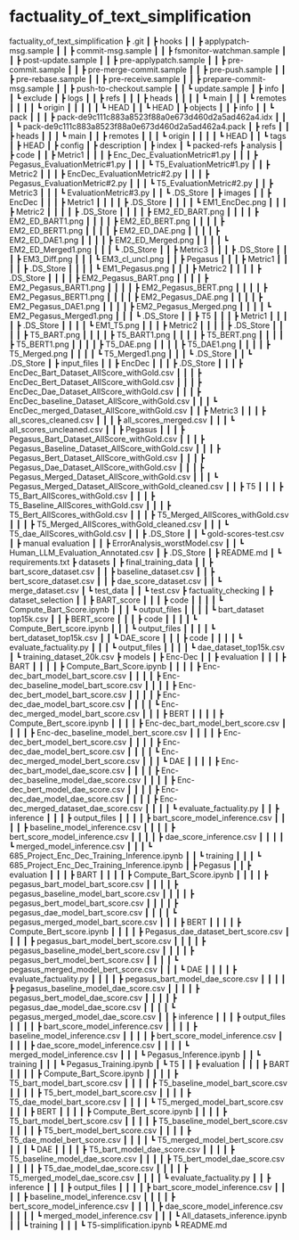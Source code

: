 # factuality_of_text_simplification

factuality_of_text_simplification
 ┣ .git
 ┃ ┣ hooks
 ┃ ┃ ┣ applypatch-msg.sample
 ┃ ┃ ┣ commit-msg.sample
 ┃ ┃ ┣ fsmonitor-watchman.sample
 ┃ ┃ ┣ post-update.sample
 ┃ ┃ ┣ pre-applypatch.sample
 ┃ ┃ ┣ pre-commit.sample
 ┃ ┃ ┣ pre-merge-commit.sample
 ┃ ┃ ┣ pre-push.sample
 ┃ ┃ ┣ pre-rebase.sample
 ┃ ┃ ┣ pre-receive.sample
 ┃ ┃ ┣ prepare-commit-msg.sample
 ┃ ┃ ┣ push-to-checkout.sample
 ┃ ┃ ┗ update.sample
 ┃ ┣ info
 ┃ ┃ ┗ exclude
 ┃ ┣ logs
 ┃ ┃ ┣ refs
 ┃ ┃ ┃ ┣ heads
 ┃ ┃ ┃ ┃ ┗ main
 ┃ ┃ ┃ ┗ remotes
 ┃ ┃ ┃ ┃ ┗ origin
 ┃ ┃ ┃ ┃ ┃ ┗ HEAD
 ┃ ┃ ┗ HEAD
 ┃ ┣ objects
 ┃ ┃ ┣ info
 ┃ ┃ ┗ pack
 ┃ ┃ ┃ ┣ pack-de9c111c883a8523f88a0e673d460d2a5ad462a4.idx
 ┃ ┃ ┃ ┗ pack-de9c111c883a8523f88a0e673d460d2a5ad462a4.pack
 ┃ ┣ refs
 ┃ ┃ ┣ heads
 ┃ ┃ ┃ ┗ main
 ┃ ┃ ┣ remotes
 ┃ ┃ ┃ ┗ origin
 ┃ ┃ ┃ ┃ ┗ HEAD
 ┃ ┃ ┗ tags
 ┃ ┣ HEAD
 ┃ ┣ config
 ┃ ┣ description
 ┃ ┣ index
 ┃ ┗ packed-refs
 ┣ analysis
 ┃ ┣ code
 ┃ ┃ ┣ Metric1
 ┃ ┃ ┃ ┣ Enc_Dec_EvaluationMetric#1.py
 ┃ ┃ ┃ ┣ Pegasus_EvaluationMetric#1.py
 ┃ ┃ ┃ ┗ T5_EvaluationMetric#1.py
 ┃ ┃ ┣ Metric2
 ┃ ┃ ┃ ┣ EncDec_EvaluationMetric#2.py
 ┃ ┃ ┃ ┣ Pegasus_EvaluationMetric#2.py
 ┃ ┃ ┃ ┗ T5_EvaluationMetric#2.py
 ┃ ┃ ┣ Metric3
 ┃ ┃ ┃ ┗ EvaluationMetric#3.py
 ┃ ┃ ┗ .DS_Store
 ┃ ┣ images
 ┃ ┃ ┣ EncDec
 ┃ ┃ ┃ ┣ Metric1
 ┃ ┃ ┃ ┃ ┣ .DS_Store
 ┃ ┃ ┃ ┃ ┗ EM1_EncDec.png
 ┃ ┃ ┃ ┣ Metric2
 ┃ ┃ ┃ ┃ ┣ .DS_Store
 ┃ ┃ ┃ ┃ ┣ EM2_ED_BART.png
 ┃ ┃ ┃ ┃ ┣ EM2_ED_BART1.png
 ┃ ┃ ┃ ┃ ┣ EM2_ED_BERT.png
 ┃ ┃ ┃ ┃ ┣ EM2_ED_BERT1.png
 ┃ ┃ ┃ ┃ ┣ EM2_ED_DAE.png
 ┃ ┃ ┃ ┃ ┣ EM2_ED_DAE1.png
 ┃ ┃ ┃ ┃ ┣ EM2_ED_Merged.png
 ┃ ┃ ┃ ┃ ┗ EM2_ED_Merged1.png
 ┃ ┃ ┃ ┗ .DS_Store
 ┃ ┃ ┣ Metric3
 ┃ ┃ ┃ ┣ .DS_Store
 ┃ ┃ ┃ ┣ EM3_Diff.png
 ┃ ┃ ┃ ┗ EM3_cl_uncl.png
 ┃ ┃ ┣ Pegasus
 ┃ ┃ ┃ ┣ Metric1
 ┃ ┃ ┃ ┃ ┣ .DS_Store
 ┃ ┃ ┃ ┃ ┗ EM1_Pegasus.png
 ┃ ┃ ┃ ┣ Metric2
 ┃ ┃ ┃ ┃ ┣ .DS_Store
 ┃ ┃ ┃ ┃ ┣ EM2_Pegasus_BART.png
 ┃ ┃ ┃ ┃ ┣ EM2_Pegasus_BART1.png
 ┃ ┃ ┃ ┃ ┣ EM2_Pegasus_BERT.png
 ┃ ┃ ┃ ┃ ┣ EM2_Pegasus_BERT1.png
 ┃ ┃ ┃ ┃ ┣ EM2_Pegasus_DAE.png
 ┃ ┃ ┃ ┃ ┣ EM2_Pegasus_DAE1.png
 ┃ ┃ ┃ ┃ ┣ EM2_Pegasus_Merged.png
 ┃ ┃ ┃ ┃ ┗ EM2_Pegasus_Merged1.png
 ┃ ┃ ┃ ┗ .DS_Store
 ┃ ┃ ┣ T5
 ┃ ┃ ┃ ┣ Metric1
 ┃ ┃ ┃ ┃ ┣ .DS_Store
 ┃ ┃ ┃ ┃ ┗ EM1_T5.png
 ┃ ┃ ┃ ┣ Metric2
 ┃ ┃ ┃ ┃ ┣ .DS_Store
 ┃ ┃ ┃ ┃ ┣ T5_BART.png
 ┃ ┃ ┃ ┃ ┣ T5_BART1.png
 ┃ ┃ ┃ ┃ ┣ T5_BERT.png
 ┃ ┃ ┃ ┃ ┣ T5_BERT1.png
 ┃ ┃ ┃ ┃ ┣ T5_DAE.png
 ┃ ┃ ┃ ┃ ┣ T5_DAE1.png
 ┃ ┃ ┃ ┃ ┣ T5_Merged.png
 ┃ ┃ ┃ ┃ ┗ T5_Merged1.png
 ┃ ┃ ┃ ┗ .DS_Store
 ┃ ┃ ┗ .DS_Store
 ┃ ┣ input_files
 ┃ ┃ ┣ EncDec
 ┃ ┃ ┃ ┣ .DS_Store
 ┃ ┃ ┃ ┣ EncDec_Bart_Dataset_AllScore_withGold.csv
 ┃ ┃ ┃ ┣ EncDec_Bert_Dataset_AllScore_withGold.csv
 ┃ ┃ ┃ ┣ EncDec_Dae_Dataset_AllScore_withGold.csv
 ┃ ┃ ┃ ┣ EncDec_baseline_Dataset_AllScore_withGold.csv
 ┃ ┃ ┃ ┗ EncDec_merged_Dataset_AllScore_withGold.csv
 ┃ ┃ ┣ Metric3
 ┃ ┃ ┃ ┣ all_scores_cleaned.csv
 ┃ ┃ ┃ ┣ all_scores_merged.csv
 ┃ ┃ ┃ ┗ all_scores_uncleaned.csv
 ┃ ┃ ┣ Pegasus
 ┃ ┃ ┃ ┣ Pegasus_Bart_Dataset_AllScore_withGold.csv
 ┃ ┃ ┃ ┣ Pegasus_Baseline_Dataset_AllScore_withGold.csv
 ┃ ┃ ┃ ┣ Pegasus_Bert_Dataset_AllScore_withGold.csv
 ┃ ┃ ┃ ┣ Pegasus_Dae_Dataset_AllScore_withGold.csv
 ┃ ┃ ┃ ┣ Pegasus_Merged_Dataset_AllScore_withGold.csv
 ┃ ┃ ┃ ┗ Pegasus_Merged_Dataset_AllScore_withGold_cleaned.csv
 ┃ ┃ ┣ T5
 ┃ ┃ ┃ ┣ T5_Bart_AllScores_withGold.csv
 ┃ ┃ ┃ ┣ T5_Baseline_AllScores_withGold.csv
 ┃ ┃ ┃ ┣ T5_Bert_AllScores_withGold.csv
 ┃ ┃ ┃ ┣ T5_Merged_AllScores_withGold.csv
 ┃ ┃ ┃ ┣ T5_Merged_AllScores_withGold_cleaned.csv
 ┃ ┃ ┃ ┗ T5_dae_AllScores_withGold.csv
 ┃ ┃ ┣ .DS_Store
 ┃ ┃ ┗ gold-scores-test.csv
 ┃ ┣ manual evaluation
 ┃ ┃ ┣ ErrorAnalysis_worstModel.csv
 ┃ ┃ ┗ Human_LLM_Evaluation_Annotated.csv
 ┃ ┣ .DS_Store
 ┃ ┣ README.md
 ┃ ┗ requirements.txt
 ┣ datasets
 ┃ ┣ final_training_data
 ┃ ┃ ┣ bart_score_dataset.csv
 ┃ ┃ ┣ baseline_dataset.csv
 ┃ ┃ ┣ bert_score_dataset.csv
 ┃ ┃ ┣ dae_score_dataset.csv
 ┃ ┃ ┗ merge_dataset.csv
 ┃ ┗ test_data
 ┃ ┃ ┗ test.csv
 ┣ factuality_checking
 ┃ ┣ dataset_selection
 ┃ ┃ ┣ BART_score
 ┃ ┃ ┃ ┣ code
 ┃ ┃ ┃ ┃ ┗ Compute_Bart_Score.ipynb
 ┃ ┃ ┃ ┗ output_files
 ┃ ┃ ┃ ┃ ┗ bart_dataset top15k.csv
 ┃ ┃ ┣ BERT_score
 ┃ ┃ ┃ ┣ code
 ┃ ┃ ┃ ┃ ┗ Compute_Bert_score.ipynb
 ┃ ┃ ┃ ┗ output_files
 ┃ ┃ ┃ ┃ ┗ bert_dataset_top15k.csv
 ┃ ┃ ┗ DAE_score
 ┃ ┃ ┃ ┣ code
 ┃ ┃ ┃ ┃ ┗ evaluate_factuality.py
 ┃ ┃ ┃ ┗ output_files
 ┃ ┃ ┃ ┃ ┗ dae_dataset_top15k.csv
 ┃ ┗ training_dataset_20k.csv
 ┣ models
 ┃ ┣ Enc-Dec
 ┃ ┃ ┣ evaluation
 ┃ ┃ ┃ ┣ BART
 ┃ ┃ ┃ ┃ ┣ Compute_Bart_Score.ipynb
 ┃ ┃ ┃ ┃ ┣ Enc-dec_bart_model_bart_score.csv
 ┃ ┃ ┃ ┃ ┣ Enc-dec_baseline_model_bart_score.csv
 ┃ ┃ ┃ ┃ ┣ Enc-dec_bert_model_bart_score.csv
 ┃ ┃ ┃ ┃ ┣ Enc-dec_dae_model_bart_score.csv
 ┃ ┃ ┃ ┃ ┗ Enc-dec_merged_model_bart_score.csv
 ┃ ┃ ┃ ┣ BERT
 ┃ ┃ ┃ ┃ ┣ Compute_Bert_score.ipynb
 ┃ ┃ ┃ ┃ ┣ Enc-dec_bart_model_bert_score.csv
 ┃ ┃ ┃ ┃ ┣ Enc-dec_baseline_model_bert_score.csv
 ┃ ┃ ┃ ┃ ┣ Enc-dec_bert_model_bert_score.csv
 ┃ ┃ ┃ ┃ ┣ Enc-dec_dae_model_bert_score.csv
 ┃ ┃ ┃ ┃ ┗ Enc-dec_merged_model_bert_score.csv
 ┃ ┃ ┃ ┗ DAE
 ┃ ┃ ┃ ┃ ┣ Enc-dec_bart_model_dae_score.csv
 ┃ ┃ ┃ ┃ ┣ Enc-dec_baseline_model_dae_score.csv
 ┃ ┃ ┃ ┃ ┣ Enc-dec_bert_model_dae_score.csv
 ┃ ┃ ┃ ┃ ┣ Enc-dec_dae_model_dae_score.csv
 ┃ ┃ ┃ ┃ ┣ Enc-dec_merged_dataset_dae_score.csv
 ┃ ┃ ┃ ┃ ┗ evaluate_factuality.py
 ┃ ┃ ┣ inference
 ┃ ┃ ┃ ┣ output_files
 ┃ ┃ ┃ ┃ ┣ bart_score_model_inference.csv
 ┃ ┃ ┃ ┃ ┣ baseline_model_inference.csv
 ┃ ┃ ┃ ┃ ┣ bert_score_model_inference.csv
 ┃ ┃ ┃ ┃ ┣ dae_score_inference.csv
 ┃ ┃ ┃ ┃ ┗ merged_model_inference.csv
 ┃ ┃ ┃ ┗ 685_Project_Enc_Dec_Training_Inference.ipynb
 ┃ ┃ ┗ training
 ┃ ┃ ┃ ┗ 685_Project_Enc_Dec_Training_Inference.ipynb
 ┃ ┣ Pegasus
 ┃ ┃ ┣ evaluation
 ┃ ┃ ┃ ┣ BART
 ┃ ┃ ┃ ┃ ┣ Compute_Bart_Score.ipynb
 ┃ ┃ ┃ ┃ ┣ pegasus_bart_model_bart_score.csv
 ┃ ┃ ┃ ┃ ┣ pegasus_baseline_model_bart_score.csv
 ┃ ┃ ┃ ┃ ┣ pegasus_bert_model_bart_score.csv
 ┃ ┃ ┃ ┃ ┣ pegasus_dae_model_bart_score.csv
 ┃ ┃ ┃ ┃ ┗ pegasus_merged_model_bart_score.csv
 ┃ ┃ ┃ ┣ BERT
 ┃ ┃ ┃ ┃ ┣ Compute_Bert_score.ipynb
 ┃ ┃ ┃ ┃ ┣ Pegasus_dae_dataset_bert_score.csv
 ┃ ┃ ┃ ┃ ┣ pegasus_bart_model_bert_score.csv
 ┃ ┃ ┃ ┃ ┣ pegasus_baseline_model_bert_score.csv
 ┃ ┃ ┃ ┃ ┣ pegasus_bert_model_bert_score.csv
 ┃ ┃ ┃ ┃ ┗ pegasus_merged_model_bert_score.csv
 ┃ ┃ ┃ ┗ DAE
 ┃ ┃ ┃ ┃ ┣ evaluate_factuality.py
 ┃ ┃ ┃ ┃ ┣ pegasus_bart_model_dae_score.csv
 ┃ ┃ ┃ ┃ ┣ pegasus_baseline_model_dae_score.csv
 ┃ ┃ ┃ ┃ ┣ pegasus_bert_model_dae_score.csv
 ┃ ┃ ┃ ┃ ┣ pegasus_dae_model_dae_score.csv
 ┃ ┃ ┃ ┃ ┗ pegasus_merged_model_dae_score.csv
 ┃ ┃ ┣ inference
 ┃ ┃ ┃ ┣ output_files
 ┃ ┃ ┃ ┃ ┣ bart_score_model_inference.csv
 ┃ ┃ ┃ ┃ ┣ baseline_model_inference.csv
 ┃ ┃ ┃ ┃ ┣ bert_score_model_inference.csv
 ┃ ┃ ┃ ┃ ┣ dae_score_model_inference.csv
 ┃ ┃ ┃ ┃ ┗ merged_model_inference.csv
 ┃ ┃ ┃ ┗ Pegasus_Inference.ipynb
 ┃ ┃ ┗ training
 ┃ ┃ ┃ ┗ Pegasus_Training.ipynb
 ┃ ┗ T5
 ┃ ┃ ┣ evaluation
 ┃ ┃ ┃ ┣ BART
 ┃ ┃ ┃ ┃ ┣ Compute_Bart_Score.ipynb
 ┃ ┃ ┃ ┃ ┣ T5_bart_model_bart_score.csv
 ┃ ┃ ┃ ┃ ┣ T5_baseline_model_bart_score.csv
 ┃ ┃ ┃ ┃ ┣ T5_bert_model_bart_score.csv
 ┃ ┃ ┃ ┃ ┣ T5_dae_model_bart_score.csv
 ┃ ┃ ┃ ┃ ┗ T5_merged_model_bart_score.csv
 ┃ ┃ ┃ ┣ BERT
 ┃ ┃ ┃ ┃ ┣ Compute_Bert_score.ipynb
 ┃ ┃ ┃ ┃ ┣ T5_bart_model_bert_score.csv
 ┃ ┃ ┃ ┃ ┣ T5_baseline_model_bert_score.csv
 ┃ ┃ ┃ ┃ ┣ T5_bert_model_bert_score.csv
 ┃ ┃ ┃ ┃ ┣ T5_dae_model_bert_score.csv
 ┃ ┃ ┃ ┃ ┗ T5_merged_model_bert_score.csv
 ┃ ┃ ┃ ┗ DAE
 ┃ ┃ ┃ ┃ ┣ T5_bart_model_dae_score.csv
 ┃ ┃ ┃ ┃ ┣ T5_baseline_model_dae_score.csv
 ┃ ┃ ┃ ┃ ┣ T5_bert_model_dae_score.csv
 ┃ ┃ ┃ ┃ ┣ T5_dae_model_dae_score.csv
 ┃ ┃ ┃ ┃ ┣ T5_merged_model_dae_score.csv
 ┃ ┃ ┃ ┃ ┗ evaluate_factuality.py
 ┃ ┃ ┣ inference
 ┃ ┃ ┃ ┣ output_files
 ┃ ┃ ┃ ┃ ┣ bart_score_model_inference.csv
 ┃ ┃ ┃ ┃ ┣ baseline_model_inference.csv
 ┃ ┃ ┃ ┃ ┣ bert_score_model_inference.csv
 ┃ ┃ ┃ ┃ ┣ dae_score_model_inference.csv
 ┃ ┃ ┃ ┃ ┗ merged_model_inference.csv
 ┃ ┃ ┃ ┗ All_datasets_inference.ipynb
 ┃ ┃ ┗ training
 ┃ ┃ ┃ ┗ T5-simplification.ipynb
 ┗ README.md